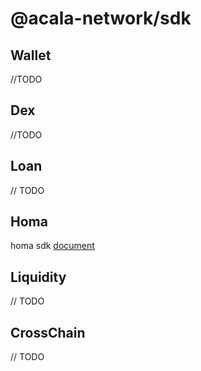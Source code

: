 # @acala-network/sdk


## Wallet
//TODO

## Dex
//TODO

## Loan
// TODO
## Homa
homa sdk [document](https://github.com/AcalaNetwork/acala.js/blob/master/packages/sdk/docs/homa.md)

## Liquidity
// TODO

## CrossChain
// TODO